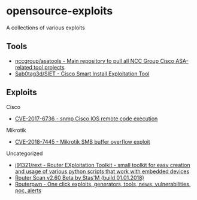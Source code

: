 # opensource-exploits

A collections of various exploits

## Tools

* [nccgroup/asatools - Main repository to pull all NCC Group Cisco ASA-related tool projects](https://github.com/nccgroup/asatools)
* [Sab0tag3d/SIET - Cisco Smart Install Exploitation Tool](https://github.com/Sab0tag3d/SIET)

## Exploits

Cisco

* [CVE-2017-6736 - snmp Cisco IOS remote code execution](https://github.com/artkond/cisco-snmp-rce)

Mikrotik

* [CVE-2018-7445 - Mikrotik SMB buffer overflow exploit](https://github.com/BigNerd95/Chimay-Blue)

Uncategorized

* [j91321/rext - Router EXploitation Toolkit - small toolkit for easy creation and usage of various python scripts that work with embedded devices](https://github.com/j91321/rext)
* [Router Scan v2.60 Beta by Stas'M (build 01.01.2018)](http://stascorp.com/load/1-1-0-56)
* [Routerpwn - One click exploits, generators, tools, news, vulnerabilities, poc, alerts](http://routerpwn.com/)


